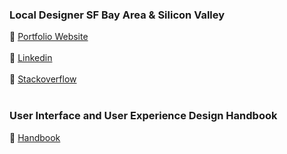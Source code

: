 ### Local Designer SF Bay Area & Silicon Valley
:page_facing_up: [Portfolio Website](http://www.jaeminkim.com) <br></br>
:page_facing_up: [Linkedin](https://www.linkedin.com/in/jaeminkim-com) <br></br>
:page_facing_up: [Stackoverflow](https://stackoverflow.com/story/jaemnkm) <br></br>

### User Interface and User Experience Design Handbook
:book: [Handbook](https://github.com/jaeminkim-com/user_interface_and_user_experience_design_handbook) <br></br>


<!--
**jaeminkim-com/jaeminkim-com** is a ✨ _special_ ✨ repository because its `README.md` (this file) appears on your GitHub profile.

Here are some ideas to get you started:

- 🔭 I’m currently working on ...
- 🌱 I’m currently learning ...
- 👯 I’m looking to collaborate on ...
- 🤔 I’m looking for help with ...
- 💬 Ask me about ...
- 📫 How to reach me: ...
- 😄 Pronouns: ...
- ⚡ Fun fact: ...
-->
